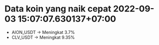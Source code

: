 # Data koin yang naik cepat 2022-09-03 15:07:07.630137+07:00

* AION_USDT -> Meningkat 3.7%
* CLV_USDT -> Meningkat 9.35%
